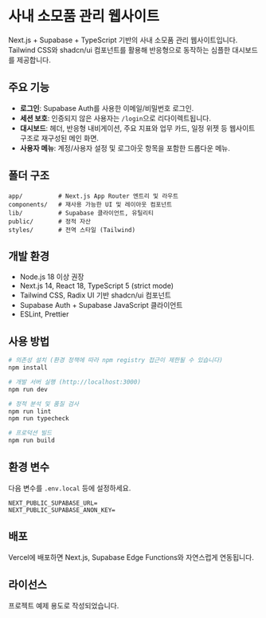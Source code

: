 # 사내 소모품 관리 웹사이트

Next.js + Supabase + TypeScript 기반의 사내 소모품 관리 웹사이트입니다. Tailwind CSS와 shadcn/ui 컴포넌트를 활용해 반응형으로 동작하는 심플한 대시보드를 제공합니다.

## 주요 기능
- **로그인**: Supabase Auth를 사용한 이메일/비밀번호 로그인.
- **세션 보호**: 인증되지 않은 사용자는 `/login`으로 리다이렉트됩니다.
- **대시보드**: 헤더, 반응형 내비게이션, 주요 지표와 업무 카드, 일정 위젯 등 웹사이트 구조로 재구성된 메인 화면.
- **사용자 메뉴**: 계정/사용자 설정 및 로그아웃 항목을 포함한 드롭다운 메뉴.

## 폴더 구조
```
app/          # Next.js App Router 엔트리 및 라우트
components/   # 재사용 가능한 UI 및 레이아웃 컴포넌트
lib/          # Supabase 클라이언트, 유틸리티
public/       # 정적 자산
styles/       # 전역 스타일 (Tailwind)
```

## 개발 환경
- Node.js 18 이상 권장
- Next.js 14, React 18, TypeScript 5 (strict mode)
- Tailwind CSS, Radix UI 기반 shadcn/ui 컴포넌트
- Supabase Auth + Supabase JavaScript 클라이언트
- ESLint, Prettier

## 사용 방법
```bash
# 의존성 설치 (환경 정책에 따라 npm registry 접근이 제한될 수 있습니다)
npm install

# 개발 서버 실행 (http://localhost:3000)
npm run dev

# 정적 분석 및 품질 검사
npm run lint
npm run typecheck

# 프로덕션 빌드
npm run build
```

## 환경 변수
다음 변수를 `.env.local` 등에 설정하세요.
```
NEXT_PUBLIC_SUPABASE_URL=
NEXT_PUBLIC_SUPABASE_ANON_KEY=
```

## 배포
Vercel에 배포하면 Next.js, Supabase Edge Functions와 자연스럽게 연동됩니다.

## 라이선스
프로젝트 예제 용도로 작성되었습니다.

